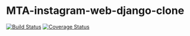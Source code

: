 # MTA-instagram-web-django-clone
[![Build Status](https://travis-ci.org/makethatapp/MTA-instagram-web-django-clone.svg?branch=development)](https://travis-ci.org/makethatapp/MTA-instagram-web-django-clone) [![Coverage Status](https://coveralls.io/repos/github/makethatapp/MTA-instagram-web-django-clone/badge.svg?branch=development)](https://coveralls.io/github/makethatapp/MTA-instagram-web-django-clone?branch=development)
